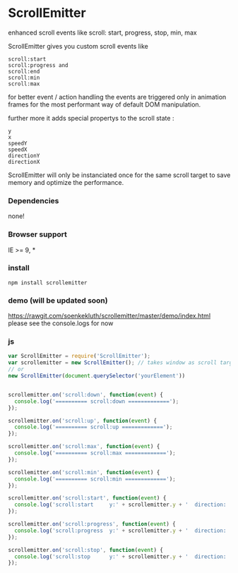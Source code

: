 # ScrollEmitter
enhanced scroll events like scroll: start, progress, stop, min, max

ScrollEmitter gives you custom scroll events like 
```
scroll:start
scroll:progress and 
scroll:end 
scroll:min 
scroll:max 
```
for better event / action handling
the events are triggered only in animation frames for the most performant way of default DOM manipulation.

further more it adds special propertys to the scroll state :
```
y
x
speedY
speedX
directionY
directionX
```

ScrollEmitter will only be instanciated once for the same scroll target to save memory and optimize the performance.


### Dependencies
none!

### Browser support
IE >= 9, *

### install
```
npm install scrollemitter
```
### demo (will be updated soon)
https://rawgit.com/soenkekluth/scrollemitter/master/demo/index.html
please see the console.logs for now

### js
```javascript
var ScrollEmitter = require('ScrollEmitter');
var scrollemitter = new ScrollEmitter(); // takes window as scroll target
// or
new ScrollEmitter(document.querySelector('yourElement'))


scrollemitter.on('scroll:down', function(event) {
  console.log('========== scroll:down =============');
});

scrollemitter.on('scroll:up', function(event) {
  console.log('========== scroll:up =============');
});

scrollemitter.on('scroll:max', function(event) {
  console.log('========== scroll:max =============');
});

scrollemitter.on('scroll:min', function(event) {
  console.log('========== scroll:min =============');
});

scrollemitter.on('scroll:start', function(event) {
  console.log('scroll:start     y:' + scrollemitter.y + '  direction: ' + scrollemitter.directionY+' ('+ scrollemitter.directionToString(scrollemitter.directionY)+')')
});

scrollemitter.on('scroll:progress', function(event) {
  console.log('scroll:progress  y:' + scrollemitter.y + '  direction: ' + scrollemitter.directionY+' ('+ scrollemitter.directionToString(scrollemitter.directionY)+')')
});

scrollemitter.on('scroll:stop', function(event) {
  console.log('scroll:stop      y:' + scrollemitter.y + '  direction: ' + scrollemitter.directionY+' ('+ scrollemitter.directionToString(scrollemitter.directionY)+')')
});

```
